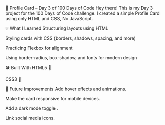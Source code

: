 🌟 Profile Card – Day 3 of 100 Days of Code
Hey there! 
This is my Day 3 project for the 100 Days of Code challenge. I created a simple Profile Card using only HTML and CSS, No JavaScript.


💡 What I Learned
Structuring layouts using HTML

Styling cards with CSS (borders, shadows, spacing, and more)

Practicing Flexbox for alignment 

Using border-radius, box-shadow, and fonts for modern design



🛠️ Built With
HTML5 🧱

CSS3 🎨



🚀 Future Improvements
Add hover effects and animations.

Make the card responsive for mobile devices.

Add a dark mode toggle .

Link social media icons.